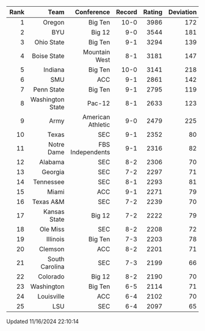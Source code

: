 | Rank  | Team                 | Conference           | Record   | Rating | Deviation |
| ---:  | ---:                 | ---:                 | ---:     | ---:   | ---:      |
| 1     | Oregon               | Big Ten              | 10-0     | 3986   | 172       |
| 2     | BYU                  | Big 12               | 9-0      | 3544   | 181       |
| 3     | Ohio State           | Big Ten              | 9-1      | 3294   | 139       |
| 4     | Boise State          | Mountain West        | 8-1      | 3181   | 147       |
| 5     | Indiana              | Big Ten              | 10-0     | 3141   | 218       |
| 6     | SMU                  | ACC                  | 9-1      | 2861   | 142       |
| 7     | Penn State           | Big Ten              | 9-1      | 2795   | 119       |
| 8     | Washington State     | Pac-12               | 8-1      | 2633   | 123       |
| 9     | Army                 | American Athletic    | 9-0      | 2479   | 225       |
| 10    | Texas                | SEC                  | 9-1      | 2352   | 80        |
| 11    | Notre Dame           | FBS Independents     | 9-1      | 2316   | 82        |
| 12    | Alabama              | SEC                  | 8-2      | 2306   | 70        |
| 13    | Georgia              | SEC                  | 7-2      | 2297   | 71        |
| 14    | Tennessee            | SEC                  | 8-1      | 2293   | 81        |
| 15    | Miami                | ACC                  | 9-1      | 2271   | 79        |
| 16    | Texas A&M            | SEC                  | 7-2      | 2239   | 70        |
| 17    | Kansas State         | Big 12               | 7-2      | 2222   | 79        |
| 18    | Ole Miss             | SEC                  | 8-2      | 2208   | 72        |
| 19    | Illinois             | Big Ten              | 7-3      | 2203   | 78        |
| 20    | Clemson              | ACC                  | 8-2      | 2201   | 71        |
| 21    | South Carolina       | SEC                  | 7-3      | 2199   | 66        |
| 22    | Colorado             | Big 12               | 8-2      | 2190   | 70        |
| 23    | Washington           | Big Ten              | 6-5      | 2114   | 71        |
| 24    | Louisville           | ACC                  | 6-4      | 2102   | 70        |
| 25    | LSU                  | SEC                  | 6-4      | 2097   | 65        |

Updated 11/16/2024 22:10:14
